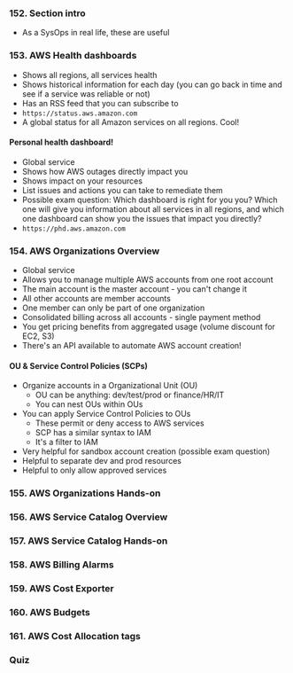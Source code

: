### 152. Section intro
- As a SysOps in real life, these are useful

### 153. AWS Health dashboards
- Shows all regions, all services health
- Shows historical information for each day (you can go back in time and see if a service was reliable or not)
- Has an RSS feed that you can subscribe to
- `https://status.aws.amazon.com`
- A global status for all Amazon services on all regions. Cool!

#### Personal health dashboard!
- Global service
- Shows how AWS outages directly impact you
- Shows impact on your resources
- List issues and actions you can take to remediate them
 - Possible exam question: Which dashboard is right for you you? Which one will give you information about all services in all regions, and which one dashboard can show you the issues that impact you directly?
 - `https://phd.aws.amazon.com`

### 154. AWS Organizations Overview 
- Global service
- Allows you to manage multiple AWS accounts from one root account
- The main account is the master account - you can't change it
- All other accounts are member accounts
- One member can only be part of one organization
- Consolidated billing across all accounts - single payment method
- You get pricing benefits from aggregated usage (volume discount for EC2, S3)
- There's an API available to automate AWS account creation!

#### OU & Service Control Policies (SCPs)
- Organize accounts in a Organizational Unit (OU)
    - OU can be anything: dev/test/prod or finance/HR/IT 
    - You can nest OUs within OUs
- You can apply Service Control Policies to OUs
    - These permit or deny access to AWS services
    - SCP has a similar syntax to IAM
    - It's a filter to IAM
- Very helpful for sandbox account creation (possible exam question)
- Helpful to separate dev and prod resources
- Helpful to only allow approved services

### 155. AWS Organizations Hands-on

### 156. AWS Service Catalog Overview

### 157. AWS Service Catalog Hands-on

### 158. AWS Billing Alarms

### 159. AWS Cost Exporter

### 160. AWS Budgets

### 161. AWS Cost Allocation tags

### Quiz